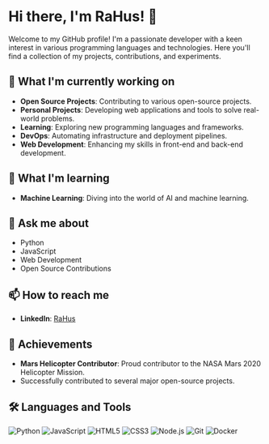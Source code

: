 # Hi there, I'm RaHus! 👋

Welcome to my GitHub profile! I'm a passionate developer with a keen interest in various programming languages and technologies. Here you'll find a collection of my projects, contributions, and experiments.

## 🔭 What I'm currently working on

- **Open Source Projects**: Contributing to various open-source projects.
- **Personal Projects**: Developing web applications and tools to solve real-world problems.
- **Learning**: Exploring new programming languages and frameworks.
- **DevOps**: Automating infrastructure and deployment pipelines.
- **Web Development**: Enhancing my skills in front-end and back-end development.

## 🌱 What I'm learning

- **Machine Learning**: Diving into the world of AI and machine learning.

## 💬 Ask me about

- Python
- JavaScript
- Web Development
- Open Source Contributions

## 📫 How to reach me

- **LinkedIn**: [RaHus](https://www.linkedin.com/in/rami-c-0b917a124/)

## 🏅 Achievements

- **Mars Helicopter Contributor**: Proud contributor to the NASA Mars 2020 Helicopter Mission.
- Successfully contributed to several major open-source projects.

## 🛠️ Languages and Tools

![Python](https://img.shields.io/badge/-Python-000?&logo=Python)
![JavaScript](https://img.shields.io/badge/-JavaScript-000?&logo=JavaScript)
![HTML5](https://img.shields.io/badge/-HTML5-000?&logo=HTML5)
![CSS3](https://img.shields.io/badge/-CSS3-000?&logo=CSS3)
![Node.js](https://img.shields.io/badge/-Node.js-000?&logo=Node.js)
![Git](https://img.shields.io/badge/-Git-000?&logo=Git)
![Docker](https://img.shields.io/badge/-Docker-000?&logo=Docker)

